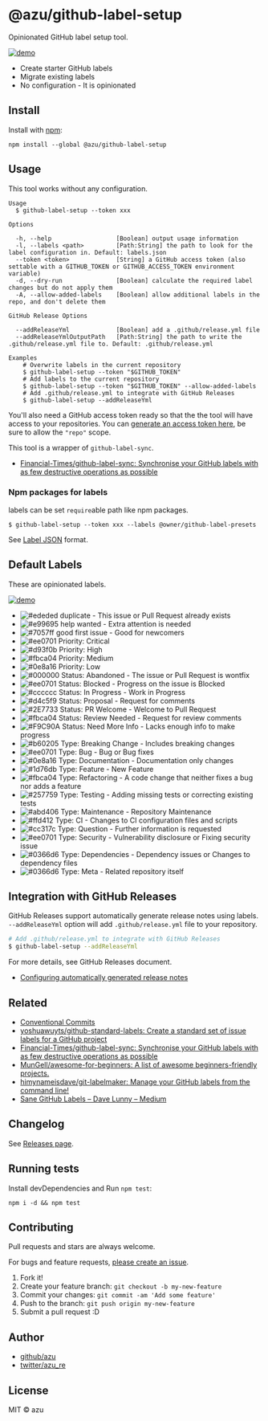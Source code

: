 # @azu/github-label-setup

Opinionated GitHub label setup tool.

[![demo](./img/demo.png)](https://github.com/azu/github-label-setup/issues/1)

- Create starter GitHub labels
- Migrate existing labels
- No configuration - It is opinionated

## Install

Install with [npm](https://www.npmjs.com/):

    npm install --global @azu/github-label-setup

## Usage

This tool works without any configuration.

    Usage
      $ github-label-setup --token xxx

    Options

      -h, --help                  [Boolean] output usage information
      -l, --labels <path>         [Path:String] the path to look for the label configuration in. Default: labels.json
      --token <token>             [String] a GitHub access token (also settable with a GITHUB_TOKEN or GITHUB_ACCESS_TOKEN environment variable)
      -d, --dry-run               [Boolean] calculate the required label changes but do not apply them
      -A, --allow-added-labels    [Boolean] allow additional labels in the repo, and don't delete them
      
    GitHub Release Options
      
      --addReleaseYml             [Boolean] add a .github/release.yml file
      --addReleaseYmlOutputPath   [Path:String] the path to write the .github/release.yml file to. Default: .github/release.yml

    Examples
        # Overwrite labels in the current repository
        $ github-label-setup --token "$GITHUB_TOKEN"
        # Add labels to the current repository
        $ github-label-setup --token "$GITHUB_TOKEN" --allow-added-labels
        # Add .github/release.yml to integrate with GitHub Releases
        $ github-label-setup --addReleaseYml


You'll also need a GitHub access token ready so that the the tool will have access to your repositories.
You can [generate an access token here](https://github.com/settings/tokens), be sure to allow the `"repo"` scope.

This tool is a wrapper of `github-label-sync`.

- [Financial-Times/github-label-sync: Synchronise your GitHub labels with as few destructive operations as possible](https://github.com/Financial-Times/github-label-sync "Financial-Times/github-label-sync: Synchronise your GitHub labels with as few destructive operations as possible")

### Npm packages for labels

labels can be set `require`able path like npm packages.

    $ github-label-setup --token xxx --labels @owner/github-label-presets

See [Label JSON](https://github.com/Financial-Times/github-label-sync#label-json "Label JSON") format.

## Default Labels

These are opinionated labels.

[![demo](./img/demo.png)](https://github.com/azu/github-label-setup/issues/1)

- ![#ededed](https://placehold.co/15x15/ededed/ededed.png) duplicate - This issue or Pull Request already exists
- ![#e99695](https://placehold.co/15x15/e99695/e99695.png) help wanted - Extra attention is needed
- ![#7057ff](https://placehold.co/15x15/7057ff/7057ff.png) good first issue - Good for newcomers
- ![#ee0701](https://placehold.co/15x15/ee0701/ee0701.png) Priority: Critical
- ![#d93f0b](https://placehold.co/15x15/d93f0b/d93f0b.png) Priority: High
- ![#fbca04](https://placehold.co/15x15/fbca04/fbca04.png) Priority: Medium
- ![#0e8a16](https://placehold.co/15x15/0e8a16/0e8a16.png) Priority: Low
- ![#000000](https://placehold.co/15x15/000000/000000.png) Status: Abandoned - The issue or Pull Request is wontfix
- ![#ee0701](https://placehold.co/15x15/ee0701/ee0701.png) Status: Blocked - Progress on the issue is Blocked
- ![#cccccc](https://placehold.co/15x15/cccccc/cccccc.png) Status: In Progress - Work in Progress
- ![#d4c5f9](https://placehold.co/15x15/d4c5f9/d4c5f9.png) Status: Proposal - Request for comments
- ![#2E7733](https://placehold.co/15x15/2E7733/2E7733.png) Status: PR Welcome - Welcome to Pull Request
- ![#fbca04](https://placehold.co/15x15/fbca04/fbca04.png) Status: Review Needed - Request for review comments
- ![#F9C90A](https://placehold.co/15x15/F9C90A/F9C90A.png) Status: Need More Info - Lacks enough info to make progress
- ![#b60205](https://placehold.co/15x15/b60205/b60205.png) Type: Breaking Change - Includes breaking changes
- ![#ee0701](https://placehold.co/15x15/ee0701/ee0701.png) Type: Bug - Bug or Bug fixes
- ![#0e8a16](https://placehold.co/15x15/0e8a16/0e8a16.png) Type: Documentation - Documentation only changes
- ![#1d76db](https://placehold.co/15x15/1d76db/1d76db.png) Type: Feature - New Feature
- ![#fbca04](https://placehold.co/15x15/fbca04/fbca04.png) Type: Refactoring - A code change that neither fixes a bug nor adds a feature
- ![#257759](https://placehold.co/15x15/257759/257759.png) Type: Testing - Adding missing tests or correcting existing tests
- ![#abd406](https://placehold.co/15x15/abd406/abd406.png) Type: Maintenance - Repository Maintenance
- ![#ffd412](https://placehold.co/15x15/ffd412/ffd412.png) Type: CI - Changes to CI configuration files and scripts
- ![#cc317c](https://placehold.co/15x15/cc317c/cc317c.png) Type: Question - Further information is requested
- ![#ee0701](https://placehold.co/15x15/ee0701/ee0701.png) Type: Security - Vulnerability disclosure or Fixing security issue
- ![#0366d6](https://placehold.co/15x15/0366d6/0366d6.png) Type: Dependencies - Dependency issues or Changes to dependency files
- ![#0366d6](https://placehold.co/15x15/BFD4F2/BFD4F2.png) Type: Meta - Related repository itself

## Integration with GitHub Releases

GitHub Releases support automatically generate release notes using labels.
`--addReleaseYml` option will add `.github/release.yml` file to your repository.

```bash
# Add .github/release.yml to integrate with GitHub Releases
$ github-label-setup --addReleaseYml
```

For more details, see GitHub Releases document.

- [Configuring automatically generated release notes](https://docs.github.com/en/repositories/releasing-projects-on-github/automatically-generated-release-notes#configuring-automatically-generated-release-notes)

## Related

- [Conventional Commits](https://conventionalcommits.org/ "Conventional Commits")
- [yoshuawuyts/github-standard-labels: Create a standard set of issue labels for a GitHub project](https://github.com/yoshuawuyts/github-standard-labels "yoshuawuyts/github-standard-labels: Create a standard set of issue labels for a GitHub project")
- [Financial-Times/github-label-sync: Synchronise your GitHub labels with as few destructive operations as possible](https://github.com/Financial-Times/github-label-sync "Financial-Times/github-label-sync: Synchronise your GitHub labels with as few destructive operations as possible")
- [MunGell/awesome-for-beginners: A list of awesome beginners-friendly projects.](https://github.com/MunGell/awesome-for-beginners "MunGell/awesome-for-beginners: A list of awesome beginners-friendly projects.")
- [himynameisdave/git-labelmaker: Manage your GitHub labels from the command line!](https://github.com/himynameisdave/git-labelmaker "himynameisdave/git-labelmaker: Manage your GitHub labels from the command line!")
- [Sane GitHub Labels – Dave Lunny – Medium](https://medium.com/@dave_lunny/sane-github-labels-c5d2e6004b63 "Sane GitHub Labels – Dave Lunny – Medium")

## Changelog

See [Releases page](https://github.com/azu/github-label-setup/releases).

## Running tests

Install devDependencies and Run `npm test`:

    npm i -d && npm test

## Contributing

Pull requests and stars are always welcome.

For bugs and feature requests, [please create an issue](https://github.com/azu/github-label-setup/issues).

1. Fork it!
2. Create your feature branch: `git checkout -b my-new-feature`
3. Commit your changes: `git commit -am 'Add some feature'`
4. Push to the branch: `git push origin my-new-feature`
5. Submit a pull request :D

## Author

- [github/azu](https://github.com/azu)
- [twitter/azu_re](https://twitter.com/azu_re)

## License

MIT © azu
